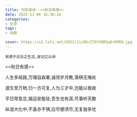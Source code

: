 ```yaml
---
title: 为你读诗--<<秋日有感>>
date: 2022-11-06 16:36:24
categories:
- 文学
tags:
- 诗歌

cover: https://s2.loli.net/2022/11/06/Z7bYVQRIwDrKPEH.jpg
---
```

`有感于近日之生活,遂记之以诗`

<<秋日有感>>

人生多岐路,万理自森著,诚领岁月教,落棋无悔处

道生至万物,归一方可复,人为三才中,岂能以我故

平日常急忿,福运安能驻,吾生也有涯,尽事听天数

纵浪大化中,不喜亦不惧,应尽便须尽,无复独多忧

